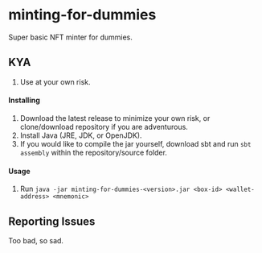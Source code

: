 # minting-for-dummies
Super basic NFT minter for dummies.

## KYA

1. Use at your own risk.

#### Installing

1. Download the latest release to minimize your own risk, or clone/download repository if you are adventurous. 
2. Install Java (JRE, JDK, or OpenJDK).
3. If you would like to compile the jar yourself, download sbt and run `sbt assembly` within the repository/source folder.

#### Usage

1. Run `java -jar minting-for-dummies-<version>.jar <box-id> <wallet-address> <mnemonic>`

## Reporting Issues

Too bad, so sad.
